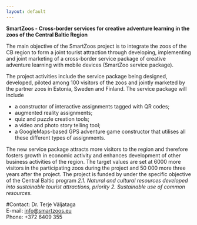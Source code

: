 ```yaml
---
layout: default
---
```


**SmartZoos - Cross-border services for creative adventure learning in the zoos of the Central Baltic Region**

The main objective of the SmartZoos project is to integrate the zoos of the CB region to form a joint tourist attraction through developing, implementing and joint marketing of a cross-border service package of creative adventure learning with mobile devices (SmartZoo service package).

The project activities include the service package being designed, developed, piloted among 100 visitors of the zoos and jointly marketed by the partner zoos in Estonia, Sweden and Finland. The service package will include

  * a constructor of interactive assignments tagged with QR codes;
  * augmented reality assignments;
  * quiz and puzzle creation tools;
  * a video and photo story telling tool;
  * a GoogleMaps-based GPS adventure game constructor that utilises all these different types of assignments.

The new service package attracts more visitors to the region and therefore fosters growth in economic activity and enhances development of other business activities of the region. The target values are set at 6000 more visitors in the participating zoos during the project and 50 000 more three years after the project.
The project is funded by under the specific objective of the Central Baltic program *2.1. Natural and cultural resources developed into sustainable tourist attractions, priority 2. Sustainable use of common resources.*

#Contact:
Dr. Terje Väljataga<br>
E-mail: info@smartzoos.eu<br>
Phone: +372 6409 355
